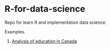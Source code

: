 # R-for-data-science
Repo for learn R and implementation data science.

Examples.
1. [Analysis of education in Canada](https://github.com/sergbelom/R-for-data-science/tree/Education_In_Canada)
